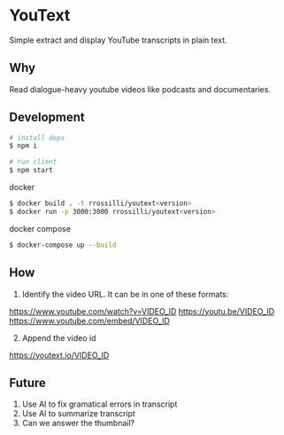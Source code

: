 # YouText

Simple extract and display YouTube transcripts in plain text.

## Why

Read dialogue-heavy youtube videos like podcasts and documentaries.

## Development

```bash
# install deps
$ npm i

# run client
$ npm start
```

docker

```bash
$ docker build . -t rrossilli/youtext<version>
$ docker run -p 3000:3000 rrossilli/youtext<version>
```

docker compose

```bash
$ docker-compose up --build
```

## How

1. Identify the video URL. It can be in one of these formats:

https://www.youtube.com/watch?v=VIDEO_ID
https://youtu.be/VIDEO_ID
https://www.youtube.com/embed/VIDEO_ID

2. Append the video id

https://youtext.io/VIDEO_ID

## Future

1. Use AI to fix gramatical errors in transcript
2. Use AI to summarize transcript
3. Can we answer the thumbnail?